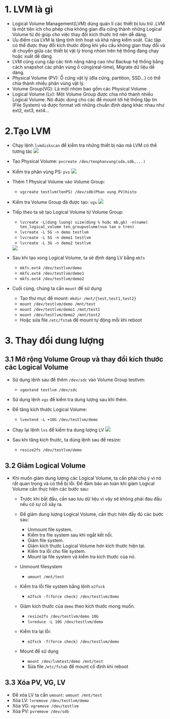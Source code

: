 # 1. LVM là gì
- Logical Volume Management(LVM) dùng quản lí các thiết bị lưu trữ .LVM là một tiện ích cho phép chia không gian đĩa cứng thành những Logical Volume từ đó giúp cho việc thay đổi kích thước trở nên dễ dàng.
- Ưu điểm của LVM là tăng tính linh hoạt và khả năng kiểm soát. Các tập có thể được thay đổi kích thước động khi yêu cầu không gian thay đổi và di chuyển giữa các thiết bị vật lý trong nhóm trên hệ thống đang chạy hoặc xuất dễ dàng.
- LVM cũng cung cấp các tính năng nâng cao như Backup hệ thống bằng cách snapshot các phân vùng ổ cứng(real-time), Migrate dữ liệu dễ dàng.
- Physical Volume (PV): Ổ cứng vật lý (đĩa cứng, partition, SSD…) có thể chia thành nhiều phân vùng vật lý.
- Volume Group(VG): Là một nhóm bao gồm các Physical Volume.
- Logical Volume (Lv): Một Volume Group được chia nhỏ thành nhiều Logical Volume. Nó được dùng cho các để mount tới hệ thống tập tin (File System) và được format với những chuẩn định dạng khác nhau như ext2, ext3, ext4…

# 2.Tạo LVM
- Chạy lệnh `lvmdiskscan` để kiểm tra những thiết bị nào mà LVM có thể tương tác
  <img src="https://i.imgur.com/EgFXOCN.png">
  
- Tạo Physical Volume: `pvcreate /dev/tenphanvung(sda,sdb,...)` 
- Kiểm tra phân vùng PS: `pvs`
    <img src="https://i.imgur.com/1NzIVat.png">
    
- Thêm 1 Physical Volume vào Volume Group: 
    - `vgcreate testlvm(tenPS) /dev/sdb(Phan vung PV)histo`
- Kiểm tra Volume Group đã được tạo: `vgs`
    <img src="https://i.imgur.com/xgu9Gue.png">
    
- Tiếp theo ta sẽ tạo Logical Volume từ Volume Group:
    - `lvcreate -L(dung luong) size(dùng % hoặc mb,gb) -n(name) ten_logical_volume ten_groupvolume(vua tao o tren)`
    - `lvcreate -L 5G -n demo testlvm`
    - `lvcreate -L 5G -n demo1 testlvm`
    - `lvcreate -L 3G -n demo2 testlvm`
    
    <img src="https://i.imgur.com/sRpp6la.png">
    
- Sau khi tạo xong Logical Volume, ta sẽ định dạng LV bằng `mkfs`
  - `mkfs.ext4 /dev/testlvm/demo`
  - `mkfs.ext4 /dev/testlvm/demo1`
  - `mkfs.ext4 /dev/testlvm/demo2`
- Cuối cùng, chúng ta cần `mount` để sử dụng
  - Tạo thư mục để mount: `mkdir /mnt/{test,test1,test2}`
  - `mount /dev/testlvm/demo /mnt/test`
  - `mount /dev/testlvm/demo1 /mnt/test1`
  - `mount /dev/testlvm/demo2 /mnt/test2`
  - Hoặc sửa file `/etc/fstab` để mount tự động mỗi khi reboot
  
  
# 3. Thay đổi dung lượng
## 3.1 Mở rộng Volume Group và thay đổi kích thước các Logical Volume
- Sử dụng lệnh sau để thêm `/dev/sdc` vào Volume Group testlvm:
  - `vgextend testlvm /dev/sdc`
- Sử dụng lệnh `vgs` để kiểm tra dung lượng sau khi thêm.
- Để tăng kích thước Logical Volume:
  - `lvextend -L +10G /dev/testlvm/demo`
- Chạy lại lệnh `lvs` để kiểm tra dung lượng LV
    <img src="https://i.imgur.com/oBlEU2O.png">
    
- Sau khi tăng kích thước, ta dùng lệnh sau để resize:
  - `resize2fs /dev/testlvm/demo`
  
## 3.2 Giảm Logical Volume
- Khi muốn giảm dung lượng các Logical Volume, ta cần phải chú ý vì nó rất quan trọng và có thể bị lỗi. Để đảm bảo an toàn khi giảm Logical Volume cần thực hiện các bước sau:
  - Trước khi bắt đầu, cần sao lưu dữ liệu vì vậy sẽ không phải đau đầu nếu có sự cố xảy ra.
  - Để giảm dung lượng Logical Volume, cần thực hiện đầy đủ các bước sau:
    - Unmount file system.
    - Kiểm tra file system sau khi ngắt kết nối.
    - Giảm file system.
    - Giảm kích thước Logical Volume hơn kích thước hiện tại.
    - Kiểm tra lỗi cho file system.
    - Mount lại file system và kiểm tra kích thước của nó.
  
  - Unmount filesystem
    - `umount /mnt/test`
  - Kiểm tra lỗi file system bằng lệnh `e2fsck`
    - `e2fsck -f(force check) /dev/testlvm/demo`
  - Giảm kích thước của `demo` theo kích thước mong muốn.
    - `resize2fs /dev/testlvm/demo 10G`
    - `lvreduce -L 10G /dev/testlvm/demo`
  - Kiểm tra lại lỗi:
    - `e2fsck -f(force check) /dev/testlvm/demo`
  - Mount để sử dụng
    - `mount /dev/lvmtest/demo /mnt/test`
    - Sửa file `/etc/fstab` để mount cố định khi reboot
## 3.3 Xóa PV, VG, LV
- Để xóa LV ta cần `umount`: `umount /mnt/test`
- Xóa LV: `lvremove /dev/testlvm/demo`
- Xóa VG: `vgremove /dev/testlvm`
- Xóa PV: `pvremove /dev/sdb`
   
  
    

    
    
    
